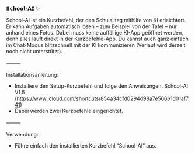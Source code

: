 𝗦𝗰𝗵𝗼𝗼𝗹-𝗔𝗜 ✨

School-AI ist ein Kurzbefehl, der den Schulalltag mithilfe von KI erleichtert.
Er kann Aufgaben automatisch lösen – zum Beispiel von der Tafel – nur anhand eines Fotos.
Dabei muss keine auffällige KI-App geöffnet werden, denn alles läuft direkt in der Kurzbefehle-App.
Du kannst auch ganz einfach im Chat-Modus blitzschnell mit der KI kommunizieren (Verlauf wird derzeit noch nicht unterstützt).

⸻

Installationsanleitung:

- Installiere den Setup-Kurzbefehl und folge den Anweisungen.
  School-AI V1.5 (https://www.icloud.com/shortcuts/854a34cfd0294d98a7e56661d01af741)
- Dabei werden zwei Kurzbefehle eingerichtet.

⸻

Verwendung:

- Führe einfach den installierten Kurzbefehl “School-AI” aus.
